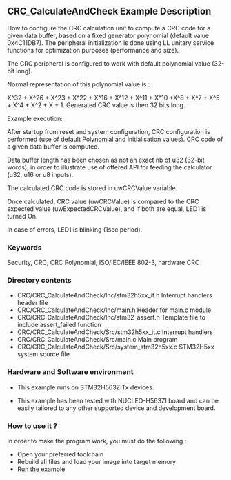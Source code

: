 ## <b>CRC_CalculateAndCheck Example Description</b>

How to configure the CRC calculation unit to compute a CRC code for a given data
buffer, based on a fixed generator polynomial (default value 0x4C11DB7). The
peripheral initialization is done using LL unitary service functions for
optimization purposes (performance and size).

The CRC peripheral is configured to work with default polynomial value (32-bit long).

Normal representation of this polynomial value is :

 X^32 + X^26 + X^23 + X^22 + X^16 + X^12 + X^11 + X^10 +X^8 + X^7 + X^5 + X^4 + X^2 + X + 1.
Generated CRC value is then 32 bits long.

Example execution:

After startup from reset and system configuration, CRC configuration is performed (use of default Polynomial and initialisation values).
CRC code of a given data buffer is computed.

Data buffer length has been chosen as not an exact nb of u32 (32-bit words), in order to illustrate
use of offered API for feeding the calculator (u32, u16 or u8 inputs).

The calculated CRC code is stored in uwCRCValue variable.

Once calculated, CRC value (uwCRCValue) is compared to the CRC expected value (uwExpectedCRCValue),
and if both are equal, LED1 is turned On.

In case of errors, LED1 is blinking (1sec period).

### <b>Keywords</b>

Security, CRC, CRC Polynomial, ISO/IEC/IEEE 802-3, hardware CRC

### <b>Directory contents</b>

  - CRC/CRC_CalculateAndCheck/Inc/stm32h5xx_it.h          Interrupt handlers header file
  - CRC/CRC_CalculateAndCheck/Inc/main.h                  Header for main.c module
  - CRC/CRC_CalculateAndCheck/Inc/stm32_assert.h          Template file to include assert_failed function
  - CRC/CRC_CalculateAndCheck/Src/stm32h5xx_it.c          Interrupt handlers
  - CRC/CRC_CalculateAndCheck/Src/main.c                  Main program
  - CRC/CRC_CalculateAndCheck/Src/system_stm32h5xx.c      STM32H5xx system source file


### <b>Hardware and Software environment</b>

  - This example runs on STM32H563ZITx devices.

  - This example has been tested with NUCLEO-H563ZI board and can be
    easily tailored to any other supported device and development board.

### <b>How to use it ?</b>

In order to make the program work, you must do the following :

 - Open your preferred toolchain
 - Rebuild all files and load your image into target memory
 - Run the example


